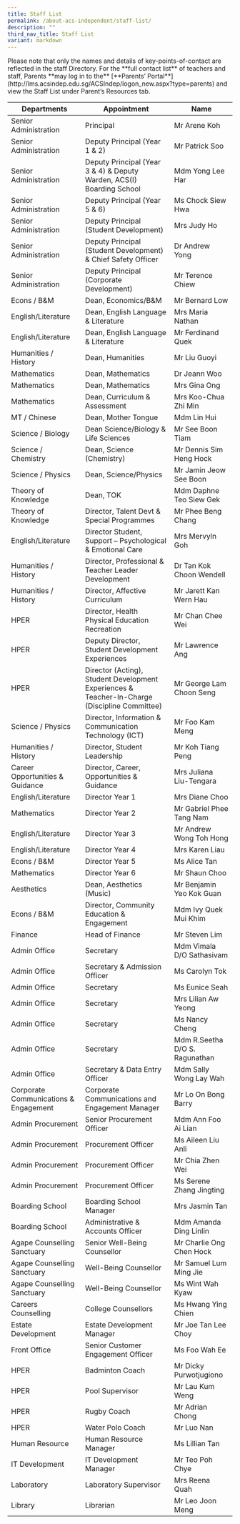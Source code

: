 ```yaml
---
title: Staff List
permalink: /about-acs-independent/staff-list/
description: ""
third_nav_title: Staff List
variant: markdown
---
```

<p>Please note that only the names and details of key-points-of-contact are reflected in the staff Directory. For the **full contact list** of teachers and staff, Parents **may log in to the** [**Parents’ Portal**](http://lms.acsindep.edu.sg/ACSIndep/logon_new.aspx?type=parents) and view the Staff List under Parent’s Resources tab.</p>
<table>
<thead>
<tr>
<th>Departments</th>
<th>Appointment</th>
<th>Name</th>
</tr>
</thead>
<tbody>
<tr>
<td>Senior Administration</td>
<td>Principal</td>
<td>Mr Arene Koh</td>
</tr>
<tr>
<td>Senior Administration</td>
<td>Deputy Principal (Year 1 &amp; 2)</td>
<td>Mr Patrick Soo</td>
</tr>
<tr>
<td>Senior Administration</td>
<td>Deputy Principal (Year 3 &amp; 4) &amp; Deputy Warden, ACS(I) Boarding School</td>
<td>Mdm Yong Lee Har</td>
</tr>
<tr>
<td>Senior Administration</td>
<td>Deputy Principal (Year 5 &amp; 6)</td>
<td>Ms Chock Siew Hwa</td>
</tr>
<tr>
<td>Senior Administration</td>
<td>Deputy Principal (Student Development)</td>
<td>Mrs Judy Ho</td>
</tr>
<tr>
<td>Senior Administration</td>
<td>Deputy Principal (Student Development) &amp; Chief Safety Officer</td>
<td>Dr Andrew Yong</td>
</tr>
<tr>
<td>Senior Administration</td>
<td>Deputy Principal (Corporate Development)</td>
<td>Mr Terence Chiew</td>
</tr>
<tr>
<td>Econs / B&amp;M</td>
<td>Dean, Economics/B&amp;M</td>
<td>Mr Bernard Low</td>
</tr>
<tr>
<td>English/Literature</td>
<td>Dean, English Language &amp; Literature</td>
<td>Mrs Maria Nathan</td>
</tr>
<tr>
<td>English/Literature</td>
<td>Dean, English Language &amp; Literature</td>
<td>Mr Ferdinand Quek</td>
</tr>
<tr>
<td>Humanities / History</td>
<td>Dean, Humanities</td>
<td>Mr Liu Guoyi</td>
</tr>
<tr>
<td>Mathematics</td>
<td>Dean, Mathematics</td>
<td>Dr Jeann Woo</td>
</tr>
<tr>
<td>Mathematics</td>
<td>Dean, Mathematics</td>
<td>Mrs Gina Ong</td>
</tr>
<tr>
<td>Mathematics</td>
<td>Dean, Curriculum &amp; Assessment</td>
<td>Mrs Koo-Chua Zhi Min</td>
</tr>
<tr>
<td>MT / Chinese</td>
<td>Dean, Mother Tongue</td>
<td>Mdm Lin Hui</td>
</tr>
<tr>
<td>Science / Biology</td>
<td>Dean Science/Biology &amp; Life Sciences</td>
<td>Mr See Boon Tiam</td>
</tr>
<tr>
<td>Science / Chemistry</td>
<td>Dean, Science (Chemistry)</td>
<td>Mr Dennis Sim Heng Hock</td>
</tr>
<tr>
<td>Science / Physics</td>
<td>Dean, Science/Physics</td>
<td>Mr Jamin Jeow See Boon</td>
</tr>
<tr>
<td>Theory of Knowledge</td>
<td>Dean, TOK</td>
<td>Mdm Daphne Teo Siew Gek</td>
</tr>
<tr>
<td>Theory of Knowledge</td>
<td>Director, Talent Devt &amp; Special Programmes</td>
<td>Mr Phee Beng Chang</td>
</tr>
<tr>
<td>English/Literature</td>
<td>Director Student, Support – Psychological &amp; Emotional Care</td>
<td>Mrs Mervyln Goh</td>
</tr>
<tr>
<td>Humanities / History</td>
<td>Director, Professional &amp; Teacher Leader Development</td>
<td>Dr Tan Kok Choon Wendell</td>
</tr>
<tr>
<td>Humanities / History</td>
<td>Director, Affective Curriculum</td>
<td>Mr Jarett Kan Wern Hau</td>
</tr>
<tr>
<td>HPER</td>
<td>Director, Health Physical Education Recreation</td>
<td>Mr Chan Chee Wei</td>
</tr>
<tr>
<td>HPER</td>
<td>Deputy Director, Student Development Experiences</td>
<td>Mr Lawrence Ang</td>
</tr>
<tr>
<td>HPER</td>
<td>Director (Acting), Student Development Experiences &amp; Teacher-In-Charge (Discipline Committee)</td>
<td>Mr George Lam Choon Seng</td>
</tr>
<tr>
<td>Science / Physics</td>
<td>Director, Information &amp; Communication Technology (ICT)</td>
<td>Mr Foo Kam Meng</td>
</tr>
<tr>
<td>Humanities / History</td>
<td>Director, Student Leadership</td>
<td>Mr Koh Tiang Peng</td>
</tr>
<tr>
<td>Career Opportunities &amp; Guidance</td>
<td>Director, Career, Opportunities &amp; Guidance</td>
<td>Mrs Juliana Liu-Tengara</td>
</tr>
<tr>
<td>English/Literature</td>
<td>Director Year 1</td>
<td>Mrs Diane Choo</td>
</tr>
<tr>
<td>Mathematics</td>
<td>Director Year 2</td>
<td>Mr Gabriel Phee Tang Nam</td>
</tr>
<tr>
<td>English/Literature</td>
<td>Director Year 3</td>
<td>Mr Andrew Wong Toh Hong</td>
</tr>
<tr>
<td>English/Literature</td>
<td>Director Year 4</td>
<td>Mrs Karen Liau</td>
</tr>
<tr>
<td>Econs / B&amp;M</td>
<td>Director Year 5</td>
<td>Ms Alice Tan</td>
</tr>
<tr>
<td>Mathematics</td>
<td>Director Year 6</td>
<td>Mr Shaun Choo</td>
</tr>
<tr>
<td>Aesthetics</td>
<td>Dean, Aesthetics (Music)</td>
<td>Mr Benjamin Yeo Kok Guan</td>
</tr>
<tr>
<td>Econs / B&amp;M</td>
<td>Director, Community Education &amp; Engagement</td>
<td>Mdm Ivy Quek Mui Khim</td>
</tr>
<tr>
<td>Finance</td>
<td>Head of Finance</td>
<td>Mr Steven Lim</td>
</tr>
<tr>
<td>Admin Office</td>
<td>Secretary</td>
<td>Mdm Vimala D/O Sathasivam</td>
</tr>
<tr>
<td>Admin Office</td>
<td>Secretary &amp; Admission Officer</td>
<td>Ms Carolyn Tok</td>
</tr>
<tr>
<td>Admin Office</td>
<td>Secretary</td>
<td>Ms Eunice Seah</td>
</tr>
<tr>
<td>Admin Office</td>
<td>Secretary</td>
<td>Mrs Lilian Aw Yeong</td>
</tr>
<tr>
<td>Admin Office</td>
<td>Secretary</td>
<td>Ms Nancy Cheng</td>
</tr>
<tr>
<td>Admin Office</td>
<td>Secretary</td>
<td>Mdm R.Seetha D/O S. Ragunathan</td>
</tr>
<tr>
<td>Admin Office</td>
<td>Secretary &amp; Data Entry Officer</td>
<td>Mdm Sally Wong Lay Wah</td>
</tr>
<tr>
<td>Corporate Communications &amp; Engagement</td>
<td>Corporate Communications and Engagement Manager</td>
<td>Mr Lo On Bong Barry</td>
</tr>
<tr>
<td>Admin Procurement</td>
<td>Senior Procurement Officer</td>
<td>Mdm Ann Foo Ai Lian</td>
</tr>
<tr>
<td>Admin Procurement</td>
<td>Procurement Officer</td>
<td>Ms Aileen Liu Anli</td>
</tr>
<tr>
<td>Admin Procurement</td>
<td>Procurement Officer</td>
<td>Mr Chia Zhen Wei</td>
</tr>
<tr>
<td>Admin Procurement</td>
<td>Procurement Officer</td>
<td>Ms Serene Zhang Jingting</td>
</tr>
<tr>
<td>Boarding School</td>
<td>Boarding School Manager</td>
<td>Mrs Jasmin Tan</td>
</tr>
<tr>
<td>Boarding School</td>
<td>Administrative &amp; Accounts Officer</td>
<td>Mdm Amanda Ding Linlin</td>
</tr>
<tr>
<td>Agape Counselling Sanctuary</td>
<td>Senior Well-Being Counsellor</td>
<td>Mr Charlie Ong Chen Hock</td>
</tr>
<tr>
<td>Agape Counselling Sanctuary</td>
<td>Well-Being Counsellor</td>
<td>Mr Samuel Lum Ming Jie</td>
</tr>
<tr>
<td>Agape Counselling Sanctuary</td>
<td>Well-Being Counsellor</td>
<td>Ms Wint Wah Kyaw</td>
</tr>

<tr>
<td>Careers Counselling</td>
<td>College Counsellors</td>
<td>Ms Hwang Ying Chien</td>
</tr>
<tr>
<td>Estate Development</td>
<td>Estate Development Manager</td>
<td>Mr Joe Tan Lee Choy</td>
</tr>
<tr>
<td>Front Office</td>
<td>Senior Customer Engagement Officer</td>
<td>Ms Foo Wah Ee</td>
</tr>
<tr>
<td>HPER</td>
<td>Badminton Coach</td>
<td>Mr Dicky Purwotjugiono</td>
</tr>
<tr>
<td>HPER</td>
<td>Pool Supervisor</td>
<td>Mr Lau Kum Weng</td>
</tr>
<tr>
<td>HPER</td>
<td>Rugby Coach</td>
<td>Mr Adrian Chong</td>
</tr>
<tr>
<td>HPER</td>
<td>Water Polo Coach</td>
<td>Mr Luo Nan</td>
</tr>
<tr>
<td>Human Resource</td>
<td>Human Resource Manager</td>
<td>Ms Lillian Tan</td>
</tr>
<tr>
<td>IT Development</td>
<td>IT Development Manager</td>
<td>Mr Teo Poh Chye</td>
</tr>
<tr>
<td>Laboratory</td>
<td>Laboratory Supervisor</td>
<td>Mrs Reena Quah</td>
</tr>
<tr>
<td>Library</td>
<td>Librarian</td>
<td>Mr Leo Joon Meng</td>
</tr>
</tbody>
</table>
<p>&nbsp;</p>